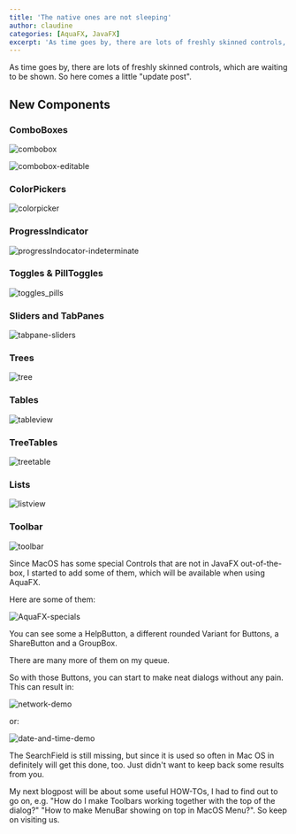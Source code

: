 ```yaml
---
title: 'The native ones are not sleeping'
author: claudine
categories: [AquaFX, JavaFX]
excerpt: 'As time goes by, there are lots of freshly skinned controls, which are waiting to be shown. So here comes a little update.'
---
```

As time goes by, there are lots of freshly skinned controls, which are waiting to be shown. So here comes a little "update post".

## New Components

### ComboBoxes

![combobox](/posts/guigarage-legacy/combobox.png)

![combobox-editable](/posts/guigarage-legacy/combobox-editable.png)

### ColorPickers

![colorpicker](/posts/guigarage-legacy/colorpicker.png)

### ProgressIndicator

![progressIndocator-indeterminate](/posts/guigarage-legacy/progressIndocator-indeterminate.png)

### Toggles & PillToggles

![toggles_pills](/posts/guigarage-legacy/toggles_pills.png)

### Sliders and TabPanes

![tabpane-sliders](/posts/guigarage-legacy/tabpane-sliders.png)

### Trees

![tree](/posts/guigarage-legacy/tree.png)

### Tables

![tableview](/posts/guigarage-legacy/tableview.png)

### TreeTables

![treetable](/posts/guigarage-legacy/treetable.png)

### Lists

![listview](/posts/guigarage-legacy/listview.png)

### Toolbar

![toolbar](/posts/guigarage-legacy/toolbar.png)

Since MacOS has some special Controls that are not in JavaFX out-of-the-box, I started to add some of them, which will be available when using AquaFX.

Here are some of them:

![AquaFX-specials](/posts/guigarage-legacy/AquaFX-specials.png)

You can see some a HelpButton, a different rounded Variant for Buttons, a ShareButton and a GroupBox.

There are many more of them on my queue.

So with those Buttons, you can start to make neat dialogs without any pain. This can result in:

![network-demo](/posts/guigarage-legacy/network-demo.png)

or:

![date-and-time-demo](/posts/guigarage-legacy/date-and-time-demo.png)

The SearchField is still missing, but since it is used so often in Mac OS in definitely will get this done, too. Just didn't want to keep back some results from you.

My next blogpost will be about some useful HOW-TOs, I had to find out to go on, e.g. "How do I make Toolbars working together with the top of the dialog?" "How to make MenuBar showing on top in MacOS Menu?". So keep on visiting us.
